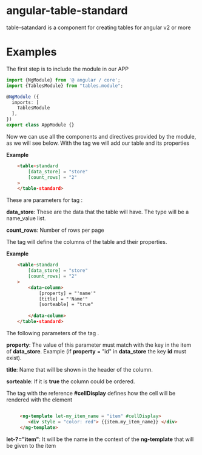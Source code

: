 # angular-table-standard

table-satandard is a component for creating tables for angular v2 or more

# Examples

The first step is to include the module in our APP


```typescript
import {NgModule} from '@ angular / core';
import {TablesModule} from "tables.module";

@NgModule ({
  imports: [
    TablesModule
  ],
})
export class AppModule {}
```

Now we can use all the components and directives provided by the module, as we will see below.
With the tag **<table-standard>** we will add our table and its properties

**Example**
```html
    <table-standard
        [data_store] = "store"
        [count_rows] = "2"
    >
    </table-standard>
```
These are parameters for tag **<table-standard>** :

**data_store**: These are the data that the table will have. The type will be a name_value list.

**count_rows**: Number of rows per page



The **<data-column>** tag will define the columns of the table and their properties.

**Example**
```html
    <table-standard
        [data_store] = "store"
        [count_rows] = "2"
    >
        <data-column>
            [property] = "'name'"
            [title] = "'Name'"
            [sorteable] = "true"
            
        </data-column>
    </table-standard>
```

The following parameters of the tag **<data-column>**.

**property**: The value of this parameter must match with the key in the item of **data_store**. Example (if **property** = "id" in **data_store** the key **id** must exist).

**title**: Name that will be shown in the header of the column.

**sorteable**: If it is **true** the column could be ordered.


The **<ng-template>** tag with the reference **#cellDisplay** defines how the cell will be rendered with the element
```html

     <ng-template let-my_item_name = "item" #cellDisplay>
        <div style = "color: red"> {{item.my_item_name}} </div>
     </ng-template>
```

**let-?="item"**: It will be the name in the context of the **ng-template** that will be given to the item
